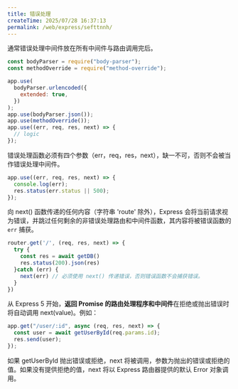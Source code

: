 ```yaml
---
title: 错误处理
createTime: 2025/07/28 16:37:13
permalink: /web/express/sefttnnh/
---
```


通常错误处理中间件放在所有中间件与路由调用完后。

```js
const bodyParser = require("body-parser");
const methodOverride = require("method-override");

app.use(
  bodyParser.urlencoded({
    extended: true,
  })
);
app.use(bodyParser.json());
app.use(methodOverride());
app.use((err, req, res, next) => {
  // logic
});
```

错误处理函数必须有四个参数（err，req，res，next），缺一不可，否则不会被当作错误处理中间件。

```js
app.use((err, req, res, next) => {
  console.log(err);
  res.status(err.status || 500);
});
```

向 next() 函数传递的任何内容（字符串 'route' 除外），Express 会将当前请求视为错误，并跳过任何剩余的非错误处理路由和中间件函数，其内容将被错误函数的 `err` 捕获。

```js
router.get('/', (req, res, next) => {
  try {
    const res = await getDB()
    res.status(200).json(res)
  }catch (err) {
    next(err) // 必须使用 next() 传递错误，否则错误函数不会捕获错误。
  }
})
```

从 Express 5 开始，**返回 Promise 的路由处理程序和中间件**在拒绝或抛出错误时将自动调用 next(value)。例如：

```js
app.get("/user/:id", async (req, res, next) => {
  const user = await getUserById(req.params.id);
  res.send(user);
});
```

如果 getUserById 抛出错误或拒绝，next 将被调用，参数为抛出的错误或拒绝的值。如果没有提供拒绝的值，next 将以 Express 路由器提供的默认 Error 对象调用。
